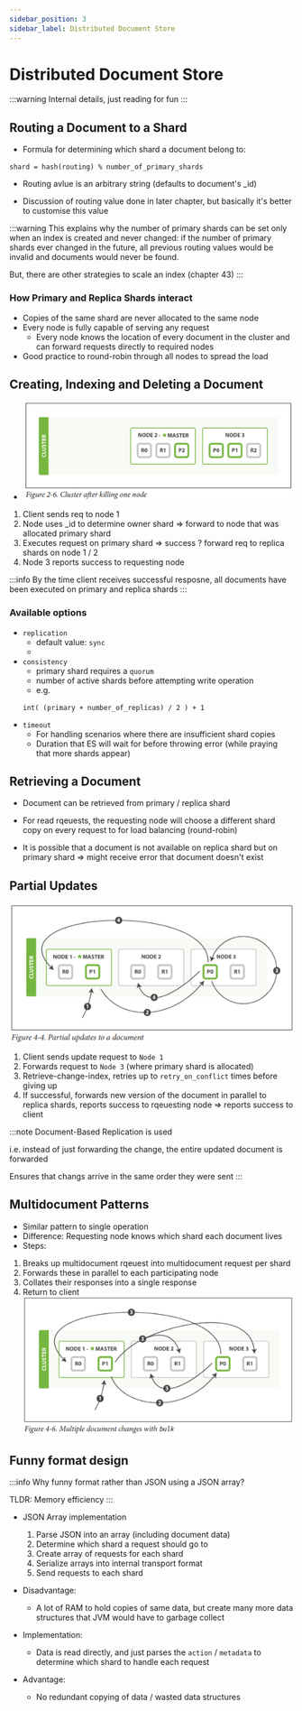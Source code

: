 ```yaml
---
sidebar_position: 3
sidebar_label: Distributed Document Store
---
```

# Distributed Document Store
:::warning
Internal details, just reading for fun
:::

## Routing a Document to a Shard
- Formula for determining which shard a document belong to:
```
shard = hash(routing) % number_of_primary_shards
```
- Routing avlue is an arbitrary string (defaults to document's _id)

- Discussion of routing value done in later chapter, but basically it's better to customise this value

:::warning
This explains why the number of primary shards can be set only when an index is
created and never changed: if the number of primary shards ever changed in the
future, all previous routing values would be invalid and documents would never be
found.


But, there are other strategies to scale an index (chapter 43)
:::

### How Primary and Replica Shards interact
- Copies of the same shard are never allocated to the same node
- Every node is fully capable of serving any request
	- Every node knows the location of every document in the cluster and can forward requests directly to required nodes
- Good practice to round-robin through all nodes to spread the load

## Creating, Indexing and Deleting a Document
- ![CRUD Diagram](assets/chapter4_crud.png)

1. Client sends req to node 1
2. Node uses _id to determine owner shard => forward to node that was allocated primary shard
3. Executes request on primary shard => success ? forward req to replica shards on node 1 / 2
4. Node 3 reports success to requesting node

:::info
By the time client receives successful resposne, all documents have been executed on primary and replica shards
:::

### Available options
- `replication`
	- default value: `sync`
	- 
- `consistency`
	- primary shard requires a `quorum` 
	-  number of active shards before attempting write operation
	- e.g.
	```
	int( (primary + number_of_replicas) / 2 ) + 1
	```
- `timeout`
	- For handling scenarios where there are insufficient shard copies
	- Duration that ES will wait for before throwing error (while praying that more shards appear)

## Retrieving a Document
- Document can be retrieved from primary / replica shard

- For read rqeuests, the requesting node will choose a different shard copy on every request to for load balancing (round-robin)

- It is possible that a document is not available on replica shard but on primary shard => might receive error that document doesn't exist

## Partial Updates
![Partial update](assets/chapter4_partialupdate.png)
1. Client sends update request to `Node 1`
2. Forwards request to `Node 3` (where primary shard is allocated)
3. Retrieve-change-index, retries up to `retry_on_conflict` times before giving up
4. If successful, forwards new version of the document in parallel to replica shards, reports success to rqeuesting node => reports success to client


:::note
Document-Based Replication is used 

i.e. instead of just forwarding the change, the entire updated document is forwarded

Ensures that changs arrive in the same order they were sent
:::

## Multidocument Patterns
- Similar pattern to single operation
- Difference: Requesting node knows which shard each document lives 
- Steps:
1. Breaks up multidocument rqeuest into multidocument request per shard 
2. Forwards these in parallel to each participating node
3. Collates their responses into a single response
4. Return to client 
![Multidocument patterns diagram](assets/chapter4_multidocument.png)

## Funny format design
:::info
Why funny format rather than JSON using a JSON array?

TLDR: Memory efficiency
:::
- JSON Array implementation
	1. Parse JSON into an array (including document data)
	2. Determine which shard a request should go to
	3. Create array of requests for each shard
	4. Serialize arrays into internal transport format
	5. Send requests to each shard

- Disadvantage:
	- A lot of RAM to hold copies of same data, but create many more data structures that JVM would have to garbage collect
- Implementation:
	 - Data is read directly, and just parses the `action` / `metadata` to determine which shard to handle each request
- Advantage:
	- No redundant copying of data / wasted data structures